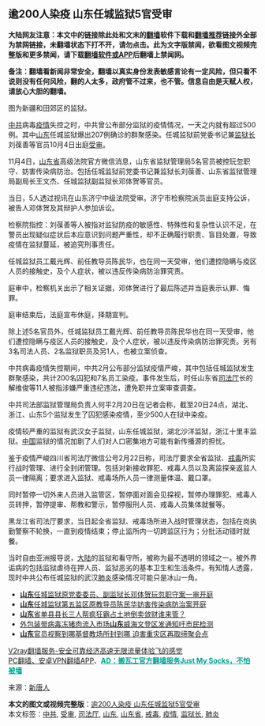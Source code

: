  <h2>逾200人染疫 山东任城监狱5官受审</h2> <p class="notice"><b>大陆网友注意：本文中的链接除此处和文末的<a href="https://github.com/bannedbook/fanqiang" >翻墙</a>软件下载和<a href="https://github.com/killgcd/justmysocks/blob/master/README.md">翻墙推荐</a>链接外全部为禁网链接，未翻墙状态下打不开，请勿点击。此为文字版禁闻，欲看图文视频完整版和更多禁闻，请下载<a href="https://github.com/bannedbook/fanqiang">翻墙软件或APP</a>后翻墙上禁闻网。</p><p>备注：翻墙看新闻非常安全，翻墙以真实身份发表敏感言论有一定风险，但只看不说则没有任何风险，翻的人太多，政府管不过来，也不管。信息自由是天赋人权，请放心大胆的翻墙。</b></p>  <div class="entry"> <p id="conimg"></p> <p>图为新疆和田郊区的监狱。</p> <p><a href="https://www.bannedbook.org/bnews/tag/%e4%b8%ad%e5%85%b1/" class="st_tag internal_tag" rel="tag" title="标签 中共 下的日志">中共</a>病毒<a href="https://www.bannedbook.org/bnews/tag/%E7%96%AB%E6%83%85/" class="st_tag internal_tag" rel="tag" title="标签 疫情 下的日志">疫情</a>失控之时，中共曾公布部分监狱的疫情情况，一天之内就有超过500例。其中<a href="https://www.bannedbook.org/bnews/tag/%e5%b1%b1%e4%b8%9c/" class="st_tag internal_tag" rel="tag" title="标签 山东 下的日志">山东</a>任城监狱爆出207例确诊的群聚感染。任城监狱前党委书记兼<a href="https://www.bannedbook.org/bnews/tag/%e7%9b%91%e7%8b%b1%e9%95%bf/" class="st_tag internal_tag" rel="tag" title="标签 监狱长 下的日志">监狱长</a>刘葆善等官员10月4日出庭<a href="https://www.bannedbook.org/bnews/tag/%E5%8F%97%E5%AE%A1/" class="st_tag internal_tag" rel="tag" title="标签 受审 下的日志">受审</a>。</p> <p>11月4日，<a href="https://www.bannedbook.org/bnews/tag/%E5%B1%B1%E4%B8%9C%E7%9C%81/" class="st_tag internal_tag" rel="tag" title="标签 山东省 下的日志">山东省</a>高级法院官方微信消息，山东省监狱管理局5名官员被控玩忽职守、妨害传染病防治。包括任城监狱前党委书记兼监狱长刘葆善、山东省监狱管理局副局长王文杰、任城监狱副监狱长邓体贺等官员。</p> <p>当日，5人透过视讯在山东济宁中级法院受审。济宁市检察院派员出庭支持公诉，被告人邓体贺及其辩护人参加诉讼。</p> <p>检察院指控：刘葆善等人被指对监狱防疫的敏感性、特殊性和复杂性认识不足，在警员出现疑似症状后本应意识到问题严重性，却不正确履行职责、盲目处置，导致疫情在监狱蔓延，被追究刑事责任。</p>  <p>任城监狱员工戴光辉、前任教导员陈民华，也在同一天受审，他们遭控隐瞒与疫区人员的接触史，及个人症状，被以违反传染病防治罪究责。</p> <p>庭审中，检察机关出示了相关证据，邓体贺进行了最后陈述并当庭表示认罪、悔罪。</p> <p>庭审结束后，法庭宣布休庭，择期宣判。</p> <p>除上述5名官员外，任城监狱员工戴光辉、前任教导员陈民华也在同一天受审，他们遭控隐瞒与疫区人员的接触史，及个人症状，被以违反传染病防治罪究责。另有3名司法人员、2名监狱职员及另1人，也被立案侦查。</p> <p>中共病毒疫情失控期间，中共2月公布部分监狱疫情严峻，其中包括任城监狱发生群聚感染，共计200名囚犯和7名员工染疫。事件发生后，时任山东省<a href="https://www.bannedbook.org/bnews/tag/%E5%8F%B8%E6%B3%95%E5%8E%85/" class="st_tag internal_tag" rel="tag" title="标签 司法厅 下的日志">司法厅</a>长的解维俊等11人被指涉嫌严重违纪违法，遭免职并立案审查调查。</p> <p>中共司法部监狱管理局负责人何平2月20日在记者会称，截至20日24点，湖北、浙江、山东5个监狱发生了囚犯感染疫情，至少500人在狱中染疫。</p>  <p>疫情较严重的监狱有武汉女子监狱，山东任城监狱，湖北沙洋监狱，浙江十里丰监狱。<span class='wp_keywordlink_affiliate'><a href="https://www.bannedbook.org/" title="中国" target="_blank">中国</a></span>监狱的情况加剧了人们对人口密集地方可能有新传播源的担忧。</p> <p>鉴于疫情严峻四川省司法厅微信公号2月22日称，司法厅要求全省监狱、<a href="https://www.bannedbook.org/bnews/tag/%E6%88%92%E6%AF%92/" class="st_tag internal_tag" rel="tag" title="标签 戒毒 下的日志">戒毒</a>所实行战时管理、进行全封闭管理。包括对新接收罪犯、戒毒人员以及离监探亲返监人员一律隔离；要求进入监狱、戒毒场所人员一律测量体温、戴口罩。</p> <p>同时暂停一切外来人员进入监管区，暂停面对面会见探视，暂停办理罪犯、戒毒人员转押，暂停提审、帮教和警示，暂停服刑人员、戒毒人员集体就餐等。</p> <p>黑龙江省司法厅要求，当日起全省监狱、戒毒场所进入战时管理状态，包括在岗执勤警察不轮换，一直到疫情结束；停止监所内一切跨监区行为；分批活动错时就餐。</p> <p>当时自由亚洲报导说，<span class='wp_keywordlink_affiliate'><a href="https://www.bannedbook.org/" title="大陆" target="_blank">大陆</a></span>的监狱和看守所，被称为最不透明的领域之一。被外界诟病的包括监狱虐待在押人员、监狱恶劣的基本卫生和生活条件。有知情人透露，现时中共公布任城监狱的武汉<a href="https://www.bannedbook.org/bnews/tag/%e8%82%ba%e7%82%8e/" class="st_tag internal_tag" rel="tag" title="标签 肺炎 下的日志">肺炎</a>感染情况可能只是冰山一角。</p> <ul class='op-related-articles' title='相关阅读'> <li><a href='https://www.bannedbook.org/bnews/baitai/20201104/1425789.html' target='_blank'><b>山东</b>任城监狱原党委委员、副监狱长邓体贺玩忽职守案一审开庭</a></li> <li><a href='https://www.bannedbook.org/bnews/baitai/20201104/1425787.html' target='_blank'><b>山东</b>任城监狱第五监区原教导员陈民华妨害传染病防治案开庭</a></li> <li><a href='https://www.bannedbook.org/bnews/baitai/20201103/1425052.html' target='_blank'><b>山东</b>省单县县长三人帮疯狂霸占土地倒卖敛财谁来管？</a></li> <li><a href='https://www.bannedbook.org/bnews/baitai/20201101/1424018.html' target='_blank'>外包装带病毒冻猪肉流入市场<b>山东</b>威海文登区发通知吁市民检测</a></li> <li><a href='https://www.bannedbook.org/bnews/headline/20201101/1423791.html' target='_blank'><b>山东</b>官员视察到哪基督教场所封到哪 迫害重灾区再取缔聚会点</a></li> </ul> <p class="texttj"> <a href="https://www.bannedbook.org/forum23/topic22702.html" target="_blank">V2ray翻墙服务-安全可靠经济高速无限流量体验飞的感觉</a><br/> <a href="https://github.com/bannedbook/fanqiang/wiki/%E7%A6%81%E9%97%BB%E7%BD%91%E5%AE%89%E5%8D%93%E7%BF%BB%E5%A2%99%E6%96%B0%E9%97%BBAPP" target="_blank">PC翻墙、安卓VPN翻墙APP</a>、<span onclick="window.open('https://github.com/killgcd/justmysocks/blob/master/README.md')" style="font-weight:bold;color:#00A191;cursor:pointer;text-decoration:underline;outline:none">AD：搬瓦工官方翻墙服务Just My Socks，不怕被墙</span></p><p> 来源：<span class='wp_keywordlink_affiliate'><a href="https://www.ntdtv.com/" title="新唐人">新唐人</a></span> </p> <a name='sharetosocial'></a>       <div><b>本文的图文或视频完整版</b>：<a href='https://www.bannedbook.org/bnews/cbnews/20201105/1426291.html'>逾200人染疫 山东任城监狱5官受审</a></div>  </div><!--END ENTRY--> <div class="postfooter"> <div>本文标签：<a href="https://www.bannedbook.org/bnews/tag/%e4%b8%ad%e5%85%b1/" rel="tag">中共</a>, <a href="https://www.bannedbook.org/bnews/tag/%E5%8F%97%E5%AE%A1/" rel="tag">受审</a>, <a href="https://www.bannedbook.org/bnews/tag/%E5%8F%B8%E6%B3%95%E5%8E%85/" rel="tag">司法厅</a>, <a href="https://www.bannedbook.org/bnews/tag/%e5%b1%b1%e4%b8%9c/" rel="tag">山东</a>, <a href="https://www.bannedbook.org/bnews/tag/%E5%B1%B1%E4%B8%9C%E7%9C%81/" rel="tag">山东省</a>, <a href="https://www.bannedbook.org/bnews/tag/%E6%88%92%E6%AF%92/" rel="tag">戒毒</a>, <a href="https://www.bannedbook.org/bnews/tag/%E7%96%AB%E6%83%85/" rel="tag">疫情</a>, <a href="https://www.bannedbook.org/bnews/tag/%e7%9b%91%e7%8b%b1%e9%95%bf/" rel="tag">监狱长</a>, <a href="https://www.bannedbook.org/bnews/tag/%e8%82%ba%e7%82%8e/" rel="tag">肺炎</a></div>  </div><!--END POSTFOOTER--> 